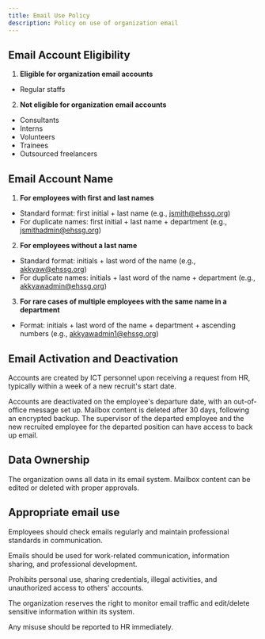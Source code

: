 ```yaml
---
title: Email Use Policy
description: Policy on use of organization email
---
```

## Email Account Eligibility
1. **Eligible for organization email accounts**
* Regular staffs
2. **Not eligible for organization email accounts**
* Consultants
* Interns
* Volunteers
* Trainees
* Outsourced freelancers

## Email Account Name

1. **For employees with first and last names**
* Standard format: first initial + last name (e.g., jsmith@ehssg.org)
* For duplicate names: first initial + last name + department (e.g., jsmithadmin@ehssg.org)
2. **For employees without a last name**
* Standard format: initials + last word of the name (e.g., akkyaw@ehssg.org)
* For duplicate names: initials + last word of the name + department (e.g., akkyawadmin@ehssg.org)
3. **For rare cases of multiple employees with the same name in a department**
* Format: initials + last word of the name + department + ascending numbers (e.g., akkyawadmin1@ehssg.org)

## Email Activation and Deactivation
Accounts are created by ICT personnel upon receiving a request from HR, typically within a week of a new recruit's start date.

Accounts are deactivated on the employee's departure date, with an out-of-office message set up. Mailbox content is deleted after 30 days, following an encrypted backup. The supervisor of the departed employee and the new recruited employee for the departed position can have access to back up email.

## Data Ownership
The organization owns all data in its email system. Mailbox content can be edited or deleted with proper approvals.

## Appropriate email use
Employees should check emails regularly and maintain professional standards in communication.

Emails should be used for work-related communication, information sharing, and professional development.

Prohibits personal use, sharing credentials, illegal activities, and unauthorized access to others' accounts.

The organization reserves the right to monitor email traffic and edit/delete sensitive information within its system.

Any misuse should be reported to HR immediately.
